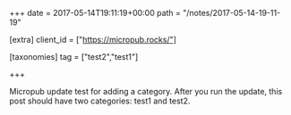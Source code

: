 +++
date = 2017-05-14T19:11:19+00:00
path = "/notes/2017-05-14-19-11-19"

[extra]
client_id = ["https://micropub.rocks/"]

[taxonomies]
tag = ["test2","test1"]

+++

<p>Micropub update test for adding a category. After you run the update, this post should have two categories: test1 and test2.</p>
